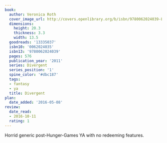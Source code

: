 ```yaml
---
book:
  author: Veronica Roth
  cover_image_url: http://covers.openlibrary.org/b/isbn/9780062024039-L.jpg
  dimensions:
    height: 20.3
    thickness: 3.3
    width: 13.5
  goodreads: '13335037'
  isbn10: '0062024035'
  isbn13: '9780062024039'
  pages: 576
  publication_year: '2011'
  series: Divergent
  series_position: '1'
  spine_color: '#dbc187'
  tags:
  - fantasy
  - ya
  title: Divergent
plan:
  date_added: '2016-05-08'
review:
  date_read:
  - 2016-10-11
  rating: 1
---
```


Horrid generic post-Hunger-Games YA with no redeeming features.
